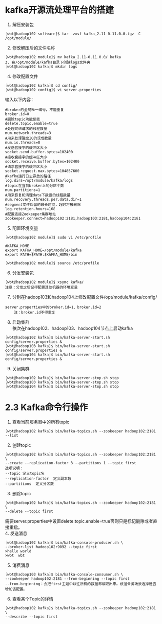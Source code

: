 # kafka开源流处理平台的搭建

1. 解压安装包  
```
[wbt@hadoop102 software]$ tar -zxvf kafka_2.11-0.11.0.0.tgz -C /opt/module/  
```
2. 修改解压后的文件名称  
```
[wbt@hadoop102 module]$ mv kafka_2.11-0.11.0.0/ kafka
3. 在/opt/module/kafka目录下创建logs文件夹
[wbt@hadoop102 kafka]$ mkdir logs
```
4. 修改配置文件
```
[wbt@hadoop102 kafka]$ cd config/
[wbt@hadoop102 config]$ vi server.properties
```
输入以下内容：
```
#broker的全局唯一编号，不能重复
broker.id=0
#删除topic功能使能
delete.topic.enable=true
#处理网络请求的线程数量
num.network.threads=3
#用来处理磁盘IO的现成数量
num.io.threads=8
#发送套接字的缓冲区大小
socket.send.buffer.bytes=102400
#接收套接字的缓冲区大小
socket.receive.buffer.bytes=102400
#请求套接字的缓冲区大小
socket.request.max.bytes=104857600
#kafka运行日志存放的路径	
log.dirs=/opt/module/kafka/logs
#topic在当前broker上的分区个数
num.partitions=1
#用来恢复和清理data下数据的线程数量
num.recovery.threads.per.data.dir=1
#segment文件保留的最长时间，超时将被删除
log.retention.hours=168
#配置连接Zookeeper集群地址
zookeeper.connect=hadoop102:2181,hadoop103:2181,hadoop104:2181
```
5. 配置环境变量
```
[wbt@hadoop102 module]$ sudo vi /etc/profile

#KAFKA_HOME
export KAFKA_HOME=/opt/module/kafka
export PATH=$PATH:$KAFKA_HOME/bin

[wbt@hadoop102 module]$ source /etc/profile
```
6. 分发安装包
```
[wbt@hadoop102 module]$ xsync kafka/
注意：分发之后记得配置其他机器的环境变量
```
7. 分别在hadoop103和hadoop104上修改配置文件/opt/module/kafka/config/
```
server.properties中的broker.id=1、broker.id=2
	注：broker.id不得重复
```
8. 启动集群  
依次在hadoop102、hadoop103、hadoop104节点上启动kafka
```
[wbt@hadoop102 kafka]$ bin/kafka-server-start.sh config/server.properties &
[wbt@hadoop103 kafka]$ bin/kafka-server-start.sh config/server.properties &
[wbt@hadoop104 kafka]$ bin/kafka-server-start.sh config/server.properties &
```
9. 关闭集群  
```
[wbt@hadoop102 kafka]$ bin/kafka-server-stop.sh stop
[wbt@hadoop103 kafka]$ bin/kafka-server-stop.sh stop
[wbt@hadoop104 kafka]$ bin/kafka-server-stop.sh stop
```

# 2.3 Kafka命令行操作

1. 查看当前服务器中的所有topic
```
[wbt@hadoop102 kafka]$ bin/kafka-topics.sh --zookeeper hadoop102:2181 --list
```
2. 创建topic
```
[wbt@hadoop102 kafka]$ bin/kafka-topics.sh --zookeeper hadoop102:2181 \
--create --replication-factor 3 --partitions 1 --topic first
选项说明：
--topic 定义topic名
--replication-factor  定义副本数
--partitions  定义分区数
```
3. 删除topic
```
[wbt@hadoop102 kafka]$ bin/kafka-topics.sh --zookeeper hadoop102:2181 \
--delete --topic first
```
需要server.properties中设置delete.topic.enable=true否则只是标记删除或者直接重启。  
4. 发送消息
```
[wbt@hadoop102 kafka]$ bin/kafka-console-producer.sh \
--broker-list hadoop102:9092 --topic first
>hello world
>wbt  wbt
```  
5. 消费消息
```
[wbt@hadoop103 kafka]$ bin/kafka-console-consumer.sh \
--zookeeper hadoop102:2181 --from-beginning --topic first
--from-beginning：会把first主题中以往所有的数据都读取出来。根据业务场景选择是否增加该配置。
```
6. 查看某个Topic的详情
```
[wbt@hadoop102 kafka]$ bin/kafka-topics.sh --zookeeper hadoop102:2181 \
--describe --topic first
```